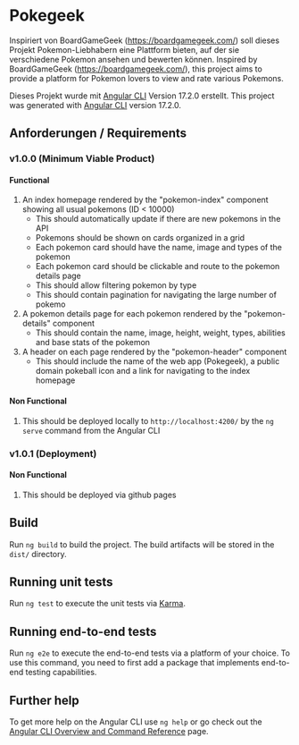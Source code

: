 # Pokegeek

Inspiriert von BoardGameGeek (https://boardgamegeek.com/) soll dieses Projekt Pokemon-Liebhabern eine Plattform bieten, auf der sie verschiedene Pokemon ansehen und bewerten können.
Inspired by BoardGameGeek (https://boardgamegeek.com/), this project aims to provide a platform for Pokemon lovers to view and rate various Pokemons. 

Dieses Projekt wurde mit [Angular CLI](https://github.com/angular/angular-cli) Version 17.2.0 erstellt.
This project was generated with [Angular CLI](https://github.com/angular/angular-cli) version 17.2.0.

## Anforderungen / Requirements

### v1.0.0 (Minimum Viable Product)

#### Functional
1. An index homepage rendered by the "pokemon-index" component showing all usual pokemons (ID < 10000)
    - This should automatically update if there are new pokemons in the API
    - Pokemons should be shown on cards organized in a grid
    - Each pokemon card should have the name, image and types of the pokemon
    - Each pokemon card should be clickable and route to the pokemon details page
    - This should allow filtering pokemon by type
    - This should contain pagination for navigating the large number of pokemo
2. A pokemon details page for each pokemon rendered by the "pokemon-details" component
    - This should contain the name, image, height, weight, types, abilities and base stats of the pokemon
3. A header on each page rendered by the "pokemon-header" component
    - This should include the name of the web app (Pokegeek), a public domain pokeball icon and a link for navigating to the index homepage

#### Non Functional
1. This should be deployed locally to `http://localhost:4200/` by the `ng serve` command from the Angular CLI

### v1.0.1 (Deployment)

#### Non Functional
1. This should be deployed via github pages

## Build

Run `ng build` to build the project. The build artifacts will be stored in the `dist/` directory.

## Running unit tests

Run `ng test` to execute the unit tests via [Karma](https://karma-runner.github.io).

## Running end-to-end tests

Run `ng e2e` to execute the end-to-end tests via a platform of your choice. To use this command, you need to first add a package that implements end-to-end testing capabilities.

## Further help

To get more help on the Angular CLI use `ng help` or go check out the [Angular CLI Overview and Command Reference](https://angular.io/cli) page.
